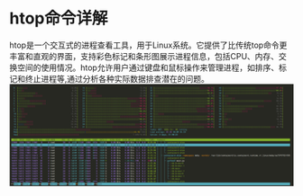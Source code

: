 # htop命令详解
htop是一个交互式的进程查看工具，用于‌Linux系统。它提供了比传统top命令更丰富和直观的界面，支持彩色标记和条形图展示进程信息，包括‌CPU、‌内存、‌交换空间的使用情况。htop允许用户通过键盘和鼠标操作来管理进程，如‌排序、标记和终止进程等,通过分析各种实际数据排查潜在的问题。
![alt text](./images/htop-1.png)